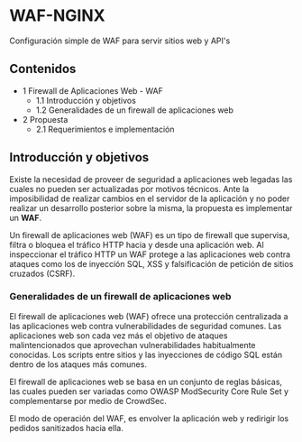 # WAF-NGINX
Configuración simple de WAF para servir sitios web y API's

## Contenidos

- 1 Firewall de Aplicaciones Web - WAF
    - 1.1 Introducción y objetivos
    - 1.2 Generalidades de un firewall de aplicaciones web
- 2 Propuesta
    - 2.1 Requerimientos e implementación

## Introducción y objetivos

Existe la necesidad de proveer de seguridad a aplicaciones web legadas las cuales no pueden ser actualizadas por motivos técnicos. Ante la imposibilidad de realizar cambios en el servidor de la aplicación y no poder realizar un desarrollo posterior sobre la misma, la propuesta es implementar un **WAF**.

Un firewall de aplicaciones web (WAF) es un tipo de firewall que supervisa, filtra o bloquea el tráfico HTTP hacia y desde una aplicación web. Al inspeccionar el tráfico HTTP un WAF protege a las aplicaciones web contra ataques como los de inyección SQL, XSS y falsificación de petición de sitios cruzados (CSRF).

### Generalidades de un firewall de aplicaciones web

El firewall de aplicaciones web (WAF) ofrece una protección centralizada a las aplicaciones web contra vulnerabilidades de seguridad comunes. Las aplicaciones web son cada vez más el objetivo de ataques malintencionados que aprovechan vulnerabilidades habitualmente conocidas. Los scripts entre sitios y las inyecciones de código SQL están dentro de los ataques más comunes.

El firewall de aplicaciones web se basa en un conjunto de reglas básicas, las cuales pueden ser variadas como OWASP ModSecurity Core Rule Set y complementarse por medio de CrowdSec.

El modo de operación del WAF, es envolver la aplicación web y redirigir los pedidos sanitizados hacia ella.
